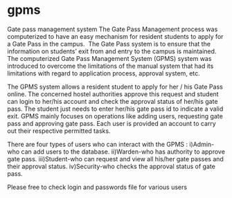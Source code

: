 # gpms
Gate pass management system
The Gate Pass Management process was computerized to have an easy mechanism for resident students to apply for a Gate Pass in the campus. 
The Gate Pass system is to ensure that the information on students’ exit from and entry to the campus is maintained. 
The computerized Gate Pass Management System (GPMS) system was introduced to overcome the limitations of the manual system that had its limitations with regard to application process, approval system, etc.


The GPMS system allows a resident student to apply for her / his Gate Pass online. The concerned hostel authorities approve this request and student can login to her/his account and check the approval status of her/his gate pass. The student just needs to enter her/his gate pass id to    indicate a valid exit. GPMS mainly focuses on operations like adding users, requesting gate pass and    approving gate pass. Each user is provided an account to carry out their respective permitted tasks.


There are four types of users who can interact with the GPMS :
i)Admin-who can add users to the database.
ii)Warden-who has authority to approve gate pass.
iii)Student-who can request and view all his/her gate passes and  their approval status.
iv)Security-who checks the approval status of gate pass.

Please free to check login and passwords file for various users
